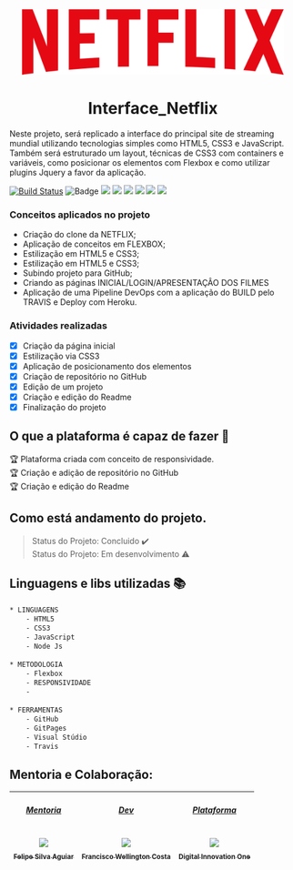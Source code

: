<div align="center">
    <img src="assets/images/logo-netflix.png" height="115px" width="460px" />
</div>


<h1 align="center"> Interface_Netflix </h1>

Neste projeto, será replicado a interface do principal site de streaming mundial utilizando tecnologias simples como HTML5, CSS3 e JavaScript. Também será estruturado um layout, técnicas de CSS3 com containers e variáveis, como posicionar os elementos com Flexbox e como utilizar plugins Jquery a favor da aplicação.

<!--Markdown do travis-->
[![Build Status](https://travis-ci.com/wellington197/Interface_Netflix.svg?branch=master)](https://travis-ci.com/wellington197/Interface_Netflix)
![Badge](https://img.shields.io/static/v1?label=css3&message=linguagem&color=blue&style=for-the-badge&logo=CSS3)
<img src="https://img.shields.io/static/v1?label=HTML5&message=linguagem&color=green&style=for-the-badge&logo=HTML5"/>
<img src="https://img.shields.io/static/v1?label=JavaScript&message=linguagem&color=orange&style=for-the-badge&logo=JAVASCRIPT"/>
<img src="https://img.shields.io/static/v1?label=flexbox&message=metodologia&color=yellow&style=for-the-badge&logo=Flexbox"/>
<img src="https://img.shields.io/static/v1?label=Github&message=plataforma&color=orange&style=for-the-badge&logo=GITHUB"/>
<img src="https://img.shields.io/static/v1?label=visualstudio&message=plataforma&color=blue&style=for-the-badge&logo=VISUALSTUDIO"/>
<img src="https://img.shields.io/static/v1?label=devops&message=cultura&color=cream&style=for-the-badge&logo=DEVOPS"/>





### Conceitos aplicados no projeto
- Criação do clone da NETFLIX;
- Aplicação de conceitos em FLEXBOX;
- Estilização em HTML5 e CSS3;
- Estilização em HTML5 e CSS3;
- Subindo projeto para GitHub;
- Criando as páginas INICIAL/LOGIN/APRESENTAÇÂO DOS FILMES 
- Aplicação de uma Pipeline DevOps com a aplicação do BUILD pelo TRAVIS e Deploy com Heroku.


### Atividades realizadas 

- [X] Criação da página inicial
- [X] Estilização via CSS3
- [X] Aplicação de posicionamento dos elementos
- [X] Criação de repositório no GitHub
- [X] Edição de um projeto
- [X] Criação e edição do Readme
- [X] Finalização do projeto

## O que a plataforma é capaz de fazer :checkered_flag:

:trophy: Plataforma criada com conceito de responsividade.</br>
:trophy: Criação e adição de repositório no GitHub</br>
:trophy: Criação e edição do Readme</br>


## Como está andamento do projeto.

> Status do Projeto: Concluido :heavy_check_mark:</br>
> Status do Projeto: Em desenvolvimento :warning:

## Linguagens e libs utilizadas :books:
    * LINGUAGENS
        - HTML5
        - CSS3
        - JavaScript
        - Node Js

    * METODOLOGIA
        - Flexbox
        - RESPONSIVIDADE
        - 

    * FERRAMENTAS
        - GitHub
        - GitPages
        - Visual Stúdio
        - Travis

## Mentoria e Colaboração:

[<h5>Mentoria</h5><br><img src="https://avatars.githubusercontent.com/u/37452836?s=400&u=3a9f100eb06cdf78d5f981666603bb312d61a037&v=4" width=115 > <br> <sub>Felipe Silva Aguiar</sub>](https://github.com/felipeAguiarCode) |[<h5>Dev</h5><br><img src="https://avatars0.githubusercontent.com/u/46049384?s=400&u=5ffc9ececdad90da42baa09e1892f037e800e0db&v=4" width=115 > <br> <sub> Francisco Wellington Costa </sub>](https://github.com/wellington197) |[<h5>Plataforma</h5><br><img src="https://avatars0.githubusercontent.com/u/26231823?s=200&v=4" width=115 > <br> <sub> Digital Innovation One </sub>](https://github.com/search?q=digitalinovation) 
| :---: | :---: | :---: |